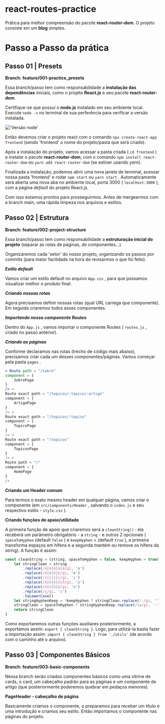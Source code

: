# react-routes-practice

Prática para melhor compreensão do pacote **react-router-dom**. O projeto consiste em um **blog** simples.

# Passo a Passo da prática

## Passo 01 | Presets

**Branch: feature/001-practice_presets**

Essa branch/passo tem como responsabilidade a **instalação das dependências** iniciais, como o projeto **React.js** e seu pacote **react-router-dom**.

Certifique-se que possui o **node.js** instalado em seu ambiente local. Execute `node -v` no terminal de sua perferência para verificar a versão instalada.

!['Versão node']('https://github.com/Marcelo-Diament/react-routes-practice/blob/main/passo-a-passo-01-01-versao-node.png')

Então devemos criar o projeto react com o comando `npx create-react-app frontend` (sendo 'frontend' o nome do projeto/pasta que será criado).

Após a instalação do projeto, vamos acessar a pasta criada ( `cd frontend` ) e instalar o pacote **react-router-dom**, com o comando `npm install react-router-dom` ou `yarn add react-router-dom` (se estiver usando _yarn_).

Finalizada a instalação, podemos abrir uma nova janela de terminal, acessar nossa pasta 'frontend' e rodar `npm start` ou `yarn start` . Automaticamente será aberta uma nova aba no ambiente local, porta 3000 ( `localhost:3000` ), com a página _default_ do projeto React.js.

Com isso estamos prontos para prosseguirmos. Antes de mergearmos com a branch main, uma rápida limpeza nos arquivos e estilos.

## Passo 02 | Estrutura

**Branch: feature/002-project-structure**

Essa branch/passo tem como responsabilidade a **estruturação inicial do projeto** (separar as rotas de páginas, de componentes...).

Organizaremos cada 'setor' do nosso projeto, organizando os passos por commits (para maior facilidade na hora de revisarmos o que foi feito).

_**Estilo default**_

Vamos criar um estilo default no arquivo `App.css` , para que possamos visualizar melhor o produto final.

_**Criando nossas rotas**_

Agora precisamos definir nossas rotas (qual URL carrega que componente). Em seguida criaremos todos esses componentes.

_**Importando nosso componente Routes**_

Dentro do `App.js` , vamos importar o componente Routes ( `routes.js` , criado no passo anterior).

_**Criando as páginas**_

Conforme declaramos nas rotas (trecho de código mais abaixo), precisamos criar cada um desses componentes/páginas. Vamos começar pela pasta `pages` .

``` jsx
< Route path = "/sobre"
component = {
    SobrePage
}
/> <
Route exact path = "/topicos/:topico/:artigo"
component = {
    ArtigoPage
}
/> <
Route exact path = "/topicos/:topico"
component = {
    TopicoPage
}
/> <
Route exact path = "/topicos"
component = {
    TopicosPage
}
/> <
Route path = "/"
component = {
    HomePage
}
/>
```

**Criando um Header comum**

Para termos o exato mesmo header em qualquer página, vamos criar o componente (em `src/components/Header` , salvando o `index.js` e seu respectivo estilo - `style.css` ).

**Criando funções de apoio/utilidade**

A primeira função de apoio que criaremos será a `cleanString()` : ela receberá um parâmetro obrigatório - a `string` - e outros 2 opcionais ( `spaceToHyphen` (default `false` ) e `keepHyphen` = (default `true` ), a primeira transforma espaços em hífens e a segunda mantém ou remove os hífens da string). A função é assim:

``` js
const cleanString = (string, spaceToHyphen = false, keepHyphen = true) => {
    let stringClean = string
        .replace(/á|ä|â|à|ã/gi, 'a')
        .replace(/é|ë|ê|è/gi, 'e')
        .replace(/í|ï|î|ì/gi, 'i')
        .replace(/ó|ö|ô|ò|õ/gi, 'o')
        .replace(/ú|ü|û|ù/gi, 'u')
        .replace(/ç/gi, 'c')
        .toLowerCase()
    let stringHyphenKeep = !keepHyphen ? stringClean.replace(/-/gi, '') : stringClean
    stringClean = spaceToHyphen ? stringHyphenKeep.replace(/\s/gi, '-') : stringHyphenKeep.replace(/\s/gi, '')
    return stringClean
}
```
Como exportaremos outras funções auxiliares posteriormente, a exportamos assim: `export { cleanString }`. Logo, para utilizá-la basta fazer a importação assim: `import { cleanString } from './utils'` (de acordo com o caminho até o arquivo).

## Passo 03 | Componentes Básicos

**Branch: feature/003-basic-components**

Nessa branch serão criados componentes básicos como uma vitrine de cards, o card, um cabeçalho padrão para as páginas e um componente de artigo (que posteriormente poderemos quebrar em pedaços menores).

**PageHeader - cabeçalho de página**

Basicamente criamos o componente, o preparamos para receber um título e uma introdução e criamos seu estilo. Então importamos o componente nas páginas do projeto.